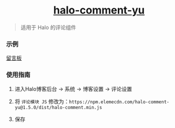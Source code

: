 <h1 align="center"><a href="https://coor.top/message" target="_blank">halo-comment-yu</a></h1>

> 适用于 Halo 的评论组件

### 示例

[留言板](https://coor.top/message)

### 使用指南

1. 进入Halo博客后台 -> 系统 -> 博客设置 -> 评论设置

2. 将 `评论模块 JS` 修改为：`https://npm.elemecdn.com/halo-comment-yu@1.5.0/dist/halo-comment.min.js`

3. 保存
